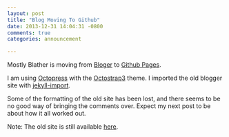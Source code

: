 ```yaml
---
layout: post
title: "Blog Moving To Github"
date: 2013-12-31 14:04:31 -0800
comments: true
categories: announcement

---
```


Mostly Blather is moving from [Bloger](http://www.blogger.com/) to  [Github Pages](http://pages.github.com/).

I am using [Octopress](http://octopress.org/) with the [Octostrap3](http://kaworu.github.io/octopress/) theme.  I imported the old blogger site with [jekyll-import](http://import.jekyllrb.com/).

Some of the formatting of the old site has been lost, and there seems to be no good way of bringing the comments over.  Expect my next post to be about how it all worked out.

Note: The old site is still available [here](http://mostlyblather.blogspot.com).
